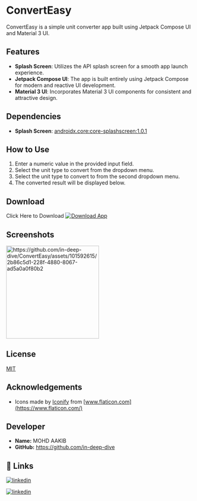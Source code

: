# ConvertEasy

ConvertEasy is a simple unit converter app built using Jetpack Compose UI and Material 3 UI.

## Features

- **Splash Screen**: Utilizes the API splash screen for a smooth app launch experience.
- **Jetpack Compose UI**: The app is built entirely using Jetpack Compose for modern and reactive UI development.
- **Material 3 UI**: Incorporates Material 3 UI components for consistent and attractive design.

## Dependencies

- **Splash Screen**: [androidx.core:core-splashscreen:1.0.1](https://developer.android.com/jetpack/androidx/releases/core#core-splashscreen)

## How to Use

1. Enter a numeric value in the provided input field.
2. Select the unit type to convert from the dropdown menu.
3. Select the unit type to convert to from the second dropdown menu.
4. The converted result will be displayed below.
   
## Download
Click Here to Download
[![Download App](https://img.shields.io/badge/Download-App-blue)](https://github.com/in-deep-dive/AgeGuru/releases/tag/v1.2)


## Screenshots


<img src="https://github.com/in-deep-dive/ConvertEasy/assets/101592615/2b86c5d1-228f-4880-8067-ad5a0a0f80b2" alt="https://github.com/in-deep-dive/ConvertEasy/assets/101592615/2b86c5d1-228f-4880-8067-ad5a0a0f80b2" width="250">




## License

[MIT](https://github.com/in-deep-dive/ConvertEasy/blob/master/LICENSE)


## Acknowledgements

- Icons made by [Iconify](https://iconify.design/) from [www.flaticon.com](https://www.flaticon.com/)

## Developer

- **Name:** MOHD AAKIB
- **GitHub:** https://github.com/in-deep-dive


## 🔗 Links

[![linkedin](https://img.shields.io/badge/linkedin-0A66C2?style=for-the-badge&logo=linkedin&logoColor=white)](https://www.linkedin.com/in/mohd-aakib-0546ab272/)

[![linkedin](https://img.shields.io/badge/instagram-bc2a8d?style=for-the-badge&logo=instagram&logoColor=white)](https://www.instagram.com/_aakib__21/)


